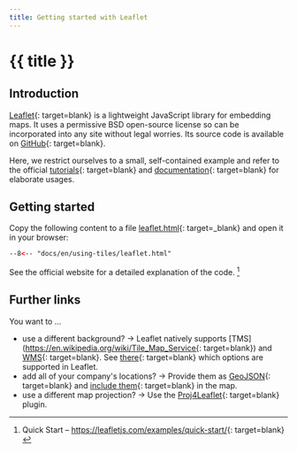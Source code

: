 ```yaml
---
title: Getting started with Leaflet
---
```


# {{ title }}

## Introduction

[Leaflet](http://leafletjs.com/){: target=blank} is a lightweight JavaScript library for embedding maps. It uses a permissive BSD open-source license so can be incorporated into any site without legal worries. Its source code is available on [GitHub](http://github.com/Leaflet/Leaflet){: target=blank}.

Here, we restrict ourselves to a small, self-contained example and refer to the official [tutorials](http://leafletjs.com/examples.html){: target=blank} and [documentation](http://leafletjs.com/reference.html){: target=blank} for elaborate usages.

## Getting started

Copy the following content to a file [leaflet.html](leaflet.html){: target=_blank} and open it in your browser:

``` html title="leaflet.html"
--8<-- "docs/en/using-tiles/leaflet.html"
```

See the official website for a detailed explanation of the code. [^1]

[^1]: Quick Start&nbsp;– <https://leafletjs.com/examples/quick-start/>{: target=blank}

## Further links

You want to …

* use a different background? → Leaflet natively supports [TMS](https://en.wikipedia.org/wiki/Tile_Map_Service{: target=blank}) and [WMS](https://en.wikipedia.org/wiki/Web_Map_Service){: target=blank}. See [there](http://leafletjs.com/reference.html#tilelayer){: target=blank} which options are supported in Leaflet.
* add all of your company's locations? → Provide them as [GeoJSON](http://geojson.org/){: target=blank} and [include them](http://leafletjs.com/examples/geojson.html){: target=blank} in the map.
* use a different map projection? → Use the [Proj4Leaflet](https://github.com/kartena/Proj4Leaflet){: target=blank} plugin.
